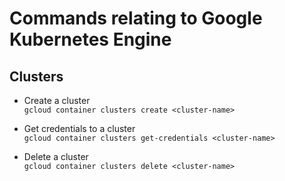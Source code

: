 # Commands relating to Google Kubernetes Engine

## Clusters

- Create a cluster  
  `gcloud container clusters create <cluster-name>`

- Get credentials to a cluster  
  `gcloud container clusters get-credentials <cluster-name>`

- Delete a cluster  
  `gcloud container clusters delete <cluster-name>`

